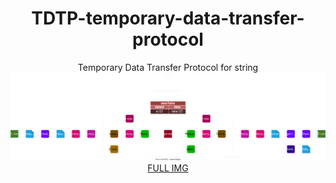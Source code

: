 <center>
<h1>TDTP-temporary-data-transfer-protocol</h1>
Temporary Data Transfer Protocol for string
<br>
<img src="https://github.com/sunaipa5/TDTP-temporary-data-transfer-protocol/blob/main/temp-protocol.svg" />
<a href="https://raw.githubusercontent.com/sunaipa5/TDTP-temporary-data-transfer-protocol/0405269a38453621486144868909286bff0928fe/temp-protocol.svg" download>FULL IMG<a/>
</center>
